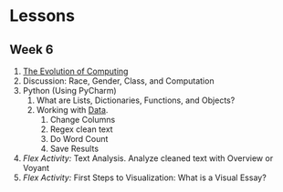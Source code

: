 # Lessons

## Week 6
1. [The Evolution of Computing](https://theportus.github.io/presentations/usf-dh-history.html)
2. Discussion: Race, Gender, Class, and Computation
3. Python (Using PyCharm)
    1. What are Lists, Dictionaries, Functions, and Objects?
    2. Working with [Data](data/week6/awn_usf_2015.csv).
        1. Change Columns
        2. Regex clean text
        3. Do Word Count
        4. Save Results
4. *Flex Activity:* Text Analysis. Analyze cleaned text with Overview or Voyant
5. *Flex Activity:* First Steps to Visualization: What is a Visual Essay?